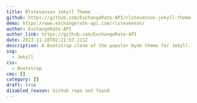 ```yaml
---
title: Rlstevenson Jekyll Theme
github: https://github.com/ExchangeRate-API/rlstevenson-jekyll-theme
demo: https://www.exchangerate-api.com/rlstevenson/
author: ExchangeRate-API
author_link: https://github.com/ExchangeRate-API
date: 2023-11-28T02:21:57.111Z
description: A Bootstrap clone of the popular Hyde theme for Jekyll.
ssg:
  - Jekyll
css:
  - Bootstrap
cms: []
category: []
draft: true
disabled_reason: Github repo not found
---
```

